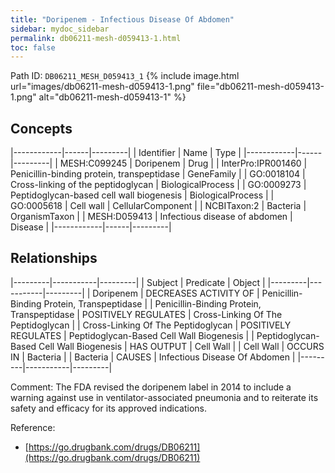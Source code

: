 ```yaml
---
title: "Doripenem - Infectious Disease Of Abdomen"
sidebar: mydoc_sidebar
permalink: db06211-mesh-d059413-1.html
toc: false 
---
```



Path ID: `DB06211_MESH_D059413_1`
{% include image.html url="images/db06211-mesh-d059413-1.png" file="db06211-mesh-d059413-1.png" alt="db06211-mesh-d059413-1" %}

## Concepts

|------------|------|---------|
| Identifier | Name | Type    |
|------------|------|---------|
| MESH:C099245 | Doripenem | Drug |
| InterPro:IPR001460 | Penicillin-binding protein, transpeptidase | GeneFamily |
| GO:0018104 | Cross-linking of the peptidoglycan | BiologicalProcess |
| GO:0009273 | Peptidoglycan-based cell wall biogenesis | BiologicalProcess |
| GO:0005618 | Cell wall | CellularComponent |
| NCBITaxon:2 | Bacteria | OrganismTaxon |
| MESH:D059413 | Infectious disease of abdomen | Disease |
|------------|------|---------|

## Relationships

|---------|-----------|---------|
| Subject | Predicate | Object  |
|---------|-----------|---------|
| Doripenem | DECREASES ACTIVITY OF | Penicillin-Binding Protein, Transpeptidase |
| Penicillin-Binding Protein, Transpeptidase | POSITIVELY REGULATES | Cross-Linking Of The Peptidoglycan |
| Cross-Linking Of The Peptidoglycan | POSITIVELY REGULATES | Peptidoglycan-Based Cell Wall Biogenesis |
| Peptidoglycan-Based Cell Wall Biogenesis | HAS OUTPUT | Cell Wall |
| Cell Wall | OCCURS IN | Bacteria |
| Bacteria | CAUSES | Infectious Disease Of Abdomen |
|---------|-----------|---------|

Comment: The FDA revised the doripenem label in 2014 to include a warning against use in ventilator-associated pneumonia and to reiterate its safety and efficacy for its approved indications.

Reference: 
  - [https://go.drugbank.com/drugs/DB06211](https://go.drugbank.com/drugs/DB06211)
